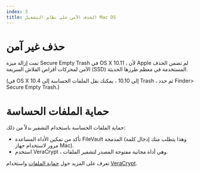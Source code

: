 ```yaml
---
index: 3
title: الحذف الآمن على نظام التشغيل Mac OS
---
```

# حذف غير آمن

تمت إزالة ميزة Secure Empty Trash في OS X 10.11 ، لأن Apple لم تضمن الحذف الآمن لمحركات أقراص الفلاش السريعة (SSD) المستخدمة في معظم طرزها الحديثة.

(في OS X 10.4 إلى 10.10 ، يمكنك نقل الملفات الحساسة إلى Trash ، ثم حدد Finder> Secure Empty Trash.)

# حماية الملفات الحساسة

حماية الملفات الحساسة باستخدام التشفير بدلاً من ذلك:

* تأكد من تمكين الأداة المساعدة FileVault المدمجة (وهذا يتطلب منك إدخال كلمة مرور لاستخدام جهاز Mac).
* استخدم VeraCrypt ، وهي أداة مجانية مفتوحة المصدر لتشفير الملفات.

تعرف على المزيد حول [حماية الملفات](umbrella://information/protecting-files) واستخدام [VeraCrypt](umbrella://tools/files/s_veracrypt.md).